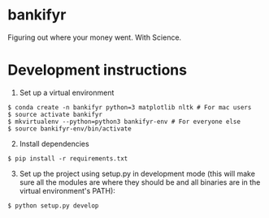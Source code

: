 # bankifyr
Figuring out where your money went. With Science.

# Development instructions

1. Set up a virtual environment

```
$ conda create -n bankifyr python=3 matplotlib nltk # For mac users
$ source activate bankifyr
$ mkvirtualenv --python=python3 bankifyr-env # For everyone else
$ source bankifyr-env/bin/activate
```
2. Install dependencies
```
$ pip install -r requirements.txt
```
3. Set up the project using setup.py in development mode (this will make sure all the modules are where they should be and all binaries are in the virtual environment's PATH):

```
$ python setup.py develop
```
